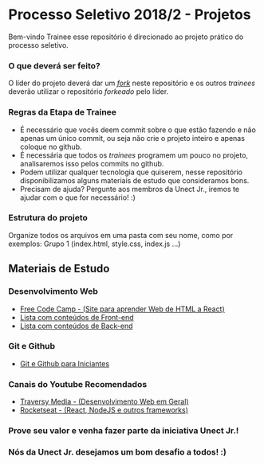 #	Processo Seletivo 2018/2 - Projetos
Bem-vindo Trainee esse repositório é direcionado ao projeto prático do processo seletivo.

### O que deverá ser feito?
O líder do projeto deverá dar um *[fork](http://desenvolvimentoparaweb.com/miscelanea/como-fazer-fork-de-um-projeto-no-github/)* neste repositório e os outros *trainees* deverão utilizar o repositório *forkeado* pelo líder.

### Regras da Etapa de Trainee

 - É necessário que vocês deem commit sobre o que estão fazendo e não apenas um único commit, ou seja não crie o projeto inteiro e apenas coloque no github.
 - É necessária que todos os *trainees* programem um pouco no projeto, analisaremos isso pelos commits no github.
 - Podem utilizar qualquer tecnologia que quiserem, nesse repositório disponibilizamos alguns materiais de estudo que consideramos bons.
- Precisam de ajuda? Pergunte aos membros da Unect Jr., iremos te ajudar com o que for necessário! :)
### Estrutura do projeto
Organize todos os arquivos em uma pasta com seu nome, como por exemplos: Grupo 1 (index.html, style.css, index.js ...) 

## Materiais de Estudo
### Desenvolvimento Web
- [Free Code Camp - (Site para aprender Web de HTML a React)](https://www.freecodecamp.org/)
- [Lista com conteúdos de Front-end](https://github.com/syaning/awesome-frontend)
- [Lista com conteúdos de Back-end](https://github.com/sindresorhus/awesome-nodejs)

### Git e Github
- [Git e Github para Iniciantes](https://www.udemy.com/git-e-github-para-iniciantes/)
### Canais do Youtube Recomendados
- [Traversy Media - (Desenvolvimento Web em Geral)](https://www.youtube.com/user/TechGuyWeb)
- [Rocketseat - (React, NodeJS e outros frameworks)](https://www.youtube.com/channel/UCSfwM5u0Kce6Cce8_S72olg)

### Prove seu valor e venha fazer parte da iniciativa Unect Jr.!
### Nós da Unect Jr. desejamos um bom desafio a todos! :)